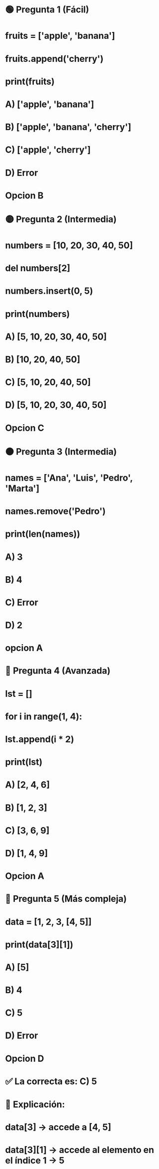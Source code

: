 # 🟢 Pregunta 1 (Fácil)
# fruits = ['apple', 'banana']
# fruits.append('cherry')
# print(fruits)

# A) ['apple', 'banana']
# B) ['apple', 'banana', 'cherry']
# C) ['apple', 'cherry']
# D) Error

# Opcion B

# 🟡 Pregunta 2 (Intermedia)
# numbers = [10, 20, 30, 40, 50]
# del numbers[2]
# numbers.insert(0, 5)
# print(numbers)

# A) [5, 10, 20, 30, 40, 50]
# B) [10, 20, 40, 50]
# C) [5, 10, 20, 40, 50]
# D) [5, 10, 20, 30, 40, 50]

# Opcion C


# 🟠 Pregunta 3 (Intermedia)
# names = ['Ana', 'Luis', 'Pedro', 'Marta']
# names.remove('Pedro')
# print(len(names))

# A) 3
# B) 4
# C) Error
# D) 2

# opcion A

# 🔵 Pregunta 4 (Avanzada)
# lst = []
# for i in range(1, 4):
#     lst.append(i * 2)
# print(lst)

# A) [2, 4, 6]
# B) [1, 2, 3]
# C) [3, 6, 9]
# D) [1, 4, 9]

# Opcion A

# 🔴 Pregunta 5 (Más compleja)
# data = [1, 2, 3, [4, 5]]
# print(data[3][1])

# A) [5]
# B) 4
# C) 5
# D) Error

# Opcion D

# ✅ La correcta es: C) 5

# 📌 Explicación:

# data[3] → accede a [4, 5]
# data[3][1] → accede al elemento en el índice 1 → 5